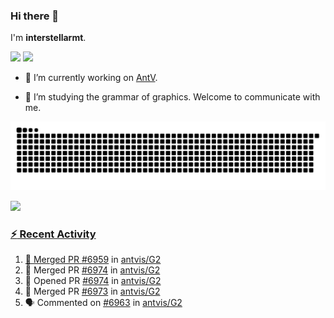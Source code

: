### Hi there 👋

I'm **interstellarmt**.

[![](https://img.shields.io/endpoint?url=https://awards.antv.vision/interstellarmt-g2-contributor.json)](https://github.com/antvis/g2)
[![](https://img.shields.io/endpoint?url=https://awards.antv.vision/interstellarmt-gpt-vis-contributor.json)](https://github.com/antvis/gpt-vis)

- 🔭 I’m currently working on [AntV](https://github.com/antvis).

- 📖 I’m studying the grammar of graphics. Welcome to communicate with me.

![](https://raw.githubusercontent.com/interstellarmt/interstellarmt/refs/heads/output/github-contribution-grid-snake.svg)
<div>
  <a href="https://github.com/interstellarmt">
  <img height="180em" src="https://github-readme-stats-eight-theta.vercel.app/api?username=interstellarmt&show_icons=true&include_all_commits=true&count_private=true&theme=tokyonight"/>
</div>
    
### :zap: Recent Activity

<!--START_SECTION:activity-->
1. 🎉 Merged PR [#6959](https://github.com/antvis/G2/pull/6959) in [antvis/G2](https://github.com/antvis/G2)
2. 🎉 Merged PR [#6974](https://github.com/antvis/G2/pull/6974) in [antvis/G2](https://github.com/antvis/G2)
3. 💪 Opened PR [#6974](https://github.com/antvis/G2/pull/6974) in [antvis/G2](https://github.com/antvis/G2)
4. 🎉 Merged PR [#6973](https://github.com/antvis/G2/pull/6973) in [antvis/G2](https://github.com/antvis/G2)
5. 🗣 Commented on [#6963](https://github.com/antvis/G2/pull/6963#issuecomment-2921548939) in [antvis/G2](https://github.com/antvis/G2)
<!--END_SECTION:activity-->

